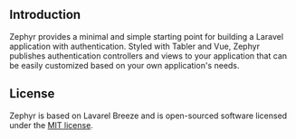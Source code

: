 ## Introduction

Zephyr provides a minimal and simple starting point for building a Laravel application with authentication. Styled with Tabler and Vue, Zephyr publishes authentication controllers and views to your application that can be easily customized based on your own application's needs.

## License

Zephyr is based on Lavarel Breeze and is open-sourced software licensed under the [MIT license](LICENSE.md).
